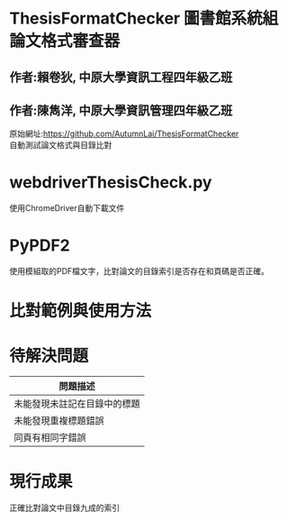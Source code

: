 # ThesisFormatChecker 圖書館系統組論文格式審查器
## 作者:賴卷狄, 中原大學資訊工程四年級乙班
## 作者:陳雋洋, 中原大學資訊管理四年級乙班   
原始網址:https://github.com/AutumnLai/ThesisFormatChecker  
自動測試論文格式與目錄比對
# webdriverThesisCheck.py
使用ChromeDriver自動下載文件
# PyPDF2
使用模組取的PDF檔文字，比對論文的目錄索引是否存在和頁碼是否正確。

# 比對範例與使用方法


# 待解決問題

|問題描述 |
|-----|
|未能發現未註記在目錄中的標題|
|未能發現重複標題錯誤|
|同頁有相同字錯誤|

# 現行成果

正確比對論文中目錄九成的索引
